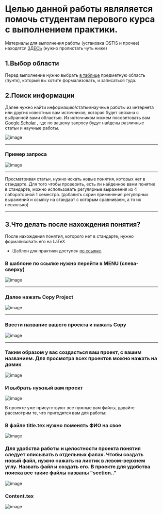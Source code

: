 # Целью данной работы являляется помочь студентам перового курса с выполнением практики.

Материалы для выполнения работы (установка OSTIS и прочее) находятся [ЗДЕСЬ](https://github.com/iis-32170x/RPIIS/tree/main/sem2#практика) (нужно пролистать чуть ниже)
## 1.Выбор области 

Перед выполнение нужно выбрать [в таблице](https://docs.google.com/spreadsheets/d/1xcR9IC5qsCP4gtq0eL4nDYyJ7BdNZp_Fi16MQDGd4e4/edit#gid=2081981130) предметную область (пунтк), который вы хотите формализовать, и записаться туда.  

## 2.Поиск информации

Далее нужно найти информацию/статьи/научные работы из интернета или других известных вам источников, которая будет связана с выбранной вами областью. Из источником можем посоветовать вам [Google Scholar](https://scholar.google.com/) , где по вашему запросу будут найдены различные статьи и научные работы.


![image](https://github.com/iis-32170x/RPIIS/assets/147609793/1c8bfd3c-7cb4-4220-8ce6-8b8b25376276)

***

### Пример запроса
![image](https://github.com/iis-32170x/RPIIS/assets/147609793/62aa1bc8-0897-4bfb-a0b0-8892b9205f5b)

***

Просматривая статьи, нужно искать новые понятия, которых нет в стандарте. Для того чтобы проверить, есть ли найденное вами понятие в стандарте, можно использовать регулярные выражения из 4 лабораторной 1 семестра. (добавить скрин применения регулярных выражений и ссылку на стандарт с которым сравниваем, а то их несколько)


***


## 3.Что делать после нахождения понятия?

После нахождения понятия, которого нет в стандарте, нужно формализовать его на LaTeX


- Шаблон для практики доступен [по ссылке](https://www.overleaf.com/read/cjtjbmnbgqrh#6a9cb3). 


### В шаблоне по ссылке нужно перейти в MENU (слева-сверху)

![image](https://github.com/iis-32170x/RPIIS/assets/147609793/f7fac312-3ebc-4dc6-8001-826aff8aba3c)

***
 
### Далее нажать Copy Project
![image](https://github.com/iis-32170x/RPIIS/assets/147609793/ea4506b7-5a51-45e0-a340-0c51fc621a9b)

***

### Ввести название вашего проекта и нажать Copy

![image](https://github.com/iis-32170x/RPIIS/assets/147609793/94d87139-746e-4eed-a032-da308d27cacb)

***

### Таким образом у вас создасться ваш проект, с вашим названием. Для просмотра всех проектов можно нажать на домик

![image](https://github.com/iis-32170x/RPIIS/assets/147609793/ba88dc22-a367-44b4-9b9e-ef2141f14fca)

### И выбрать нужный вам проект

![image](https://github.com/iis-32170x/RPIIS/assets/147609793/846d82b0-6f47-4ae6-a7f6-1eaf28747573)







В проекте уже присутствуют все нужные вам файлы, давайте рассмотрим те, что пригодятся вам для работы:

### В файле title.tex нужно поменять ФИО на свое

![image](https://github.com/iis-32170x/RPIIS/assets/147609793/bd22f830-c0b0-4982-b1dd-cf67ca9a0da1)

### Для удобства работы и целостности проекта понятия следует описывать в отдельных фалах. Чтобы создать новый файл, нужно нажать на листик в левом-верхнем углу. Назвать файл и создать его. В проекте для удобства поиска все такие файлы названы "section.." 
![image](https://github.com/iis-32170x/RPIIS/assets/147609793/78bc53fe-b007-42b9-8330-904037f189f2)


### Content.tex 

![image](https://github.com/iis-32170x/RPIIS/assets/147609793/7115da28-d7c0-42b8-a73e-edc51a50b346)




